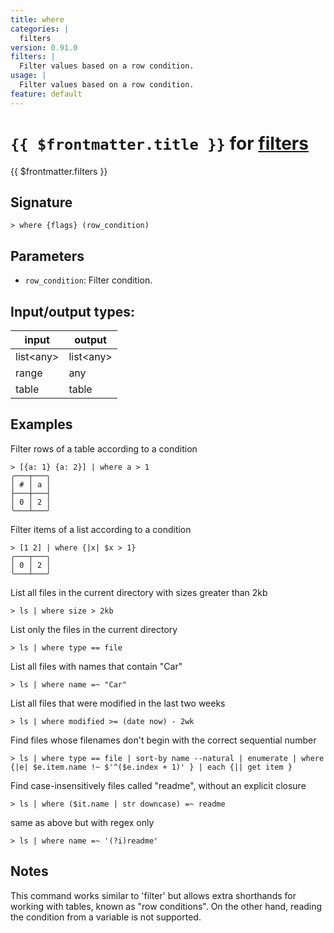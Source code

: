 ```yaml
---
title: where
categories: |
  filters
version: 0.91.0
filters: |
  Filter values based on a row condition.
usage: |
  Filter values based on a row condition.
feature: default
---
```

<!-- This file is automatically generated. Please edit the command in https://github.com/nushell/nushell instead. -->

# `{{ $frontmatter.title }}` for [filters](/commands/categories/filters.md)

<div class='command-title'>{{ $frontmatter.filters }}</div>

## Signature

```> where {flags} (row_condition)```

## Parameters

 -  `row_condition`: Filter condition.


## Input/output types:

| input     | output    |
| --------- | --------- |
| list\<any\> | list\<any\> |
| range     | any       |
| table     | table     |
## Examples

Filter rows of a table according to a condition
```nu
> [{a: 1} {a: 2}] | where a > 1
╭───┬───╮
│ # │ a │
├───┼───┤
│ 0 │ 2 │
╰───┴───╯

```

Filter items of a list according to a condition
```nu
> [1 2] | where {|x| $x > 1}
╭───┬───╮
│ 0 │ 2 │
╰───┴───╯

```

List all files in the current directory with sizes greater than 2kb
```nu
> ls | where size > 2kb

```

List only the files in the current directory
```nu
> ls | where type == file

```

List all files with names that contain "Car"
```nu
> ls | where name =~ "Car"

```

List all files that were modified in the last two weeks
```nu
> ls | where modified >= (date now) - 2wk

```

Find files whose filenames don't begin with the correct sequential number
```nu
> ls | where type == file | sort-by name --natural | enumerate | where {|e| $e.item.name !~ $'^($e.index + 1)' } | each {|| get item }

```

Find case-insensitively files called "readme", without an explicit closure
```nu
> ls | where ($it.name | str downcase) =~ readme

```

same as above but with regex only
```nu
> ls | where name =~ '(?i)readme'

```

## Notes
This command works similar to 'filter' but allows extra shorthands for working with
tables, known as "row conditions". On the other hand, reading the condition from a variable is
not supported.